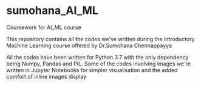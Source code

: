# sumohana_AI_ML
Coursework for AI_ML course 

This repository contains all the codes we've written during the introductory Machine Learning course offered by Dr.Sumohana Chennappayya

All the codes have been written for Python 3.7 with the only dependency being Numpy, Pandas and PIL. Some of the codes involving images we're written in
Jupyter Notebooks for simpler visualisation and the added comfort of inline images display
